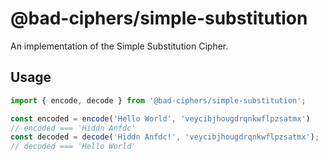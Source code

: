 # @bad-ciphers/simple-substitution

An implementation of the Simple Substitution Cipher.

## Usage

```js
import { encode, decode } from '@bad-ciphers/simple-substitution';

const encoded = encode('Hello World', 'veycibjhougdrqnkwflpzsatmx')
// encoded === 'Hiddn Anfdc'
const decoded = decode('Hiddn Anfdc!', 'veycibjhougdrqnkwflpzsatmx');
// decoded === 'Hello World'
```
